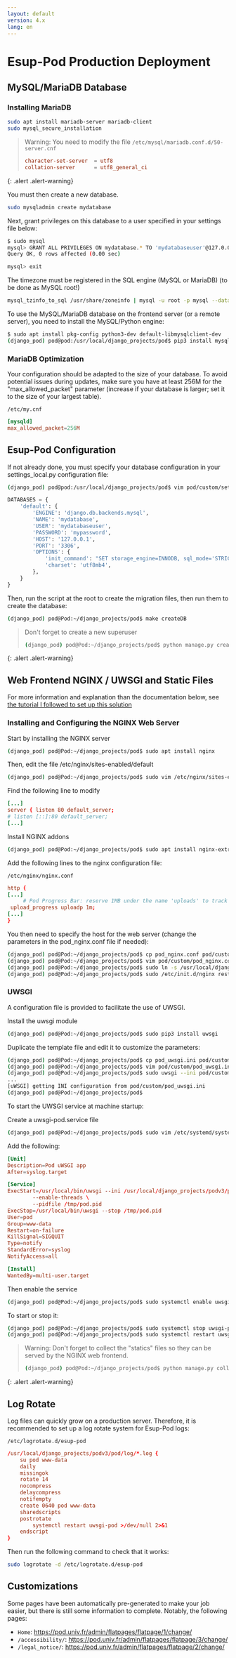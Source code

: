```yaml
---
layout: default
version: 4.x
lang: en
---
```


# Esup-Pod Production Deployment

## MySQL/MariaDB Database

### Installing MariaDB

```sh
sudo apt install mariadb-server mariadb-client
sudo mysql_secure_installation
```

> Warning: You need to modify the file `/etc/mysql/mariadb.conf.d/50-server.cnf`
>
> ```conf
> character-set-server  = utf8
> collation-server      = utf8_general_ci
> ```
>
{: .alert .alert-warning}

You must then create a new database.

```sh
sudo mysqladmin create mydatabase
```

Next, grant privileges on this database to a user specified in your settings file below:

```sh
$ sudo mysql
mysql> GRANT ALL PRIVILEGES ON mydatabase.* TO 'mydatabaseuser'@127.0.0.1 IDENTIFIED BY 'mypassword';
Query OK, 0 rows affected (0.00 sec)

mysql> exit
```

The timezone must be registered in the SQL engine (MySQL or MariaDB) (to be done as MySQL root!)

```sh
mysql_tzinfo_to_sql /usr/share/zoneinfo | mysql -u root -p mysql --database=mysql
```

To use the MySQL/MariaDB database on the frontend server (or a remote server), you need to install the MySQL/Python engine:

```sh
$ sudo apt install pkg-config python3-dev default-libmysqlclient-dev
(django_pod) pod@pod:/usr/local/django_projects/pod$ pip3 install mysqlclient
```

### MariaDB Optimization

Your configuration should be adapted to the size of your database. To avoid potential issues during updates, make sure you have at least 256M for the "max_allowed_packet" parameter (increase if your database is larger; set it to the size of your largest table).

`/etc/my.cnf`

```conf
[mysqld]
max_allowed_packet=256M
```

## Esup-Pod Configuration

If not already done, you must specify your database configuration in your settings_local.py configuration file:

```sh
(django_pod) pod@pod:/usr/local/django_projects/pod$ vim pod/custom/settings_local.py
```

```py
DATABASES = {
    'default': {
        'ENGINE': 'django.db.backends.mysql',
        'NAME': 'mydatabase',
        'USER': 'mydatabaseuser',
        'PASSWORD': 'mypassword',
        'HOST': '127.0.0.1',
        'PORT': '3306',
        'OPTIONS': {
            'init_command': "SET storage_engine=INNODB, sql_mode='STRICT_TRANS_TABLES', innodb_strict_mode=1",
            'charset': 'utf8mb4',
        },
    }
}
```

Then, run the script at the root to create the migration files, then run them to create the database:

```sh
(django_pod) pod@Pod:~/django_projects/pod$ make createDB
```

> Don't forget to create a new superuser
>
> ```sh
> (django_pod) pod@Pod:~/django_projects/pod$ python manage.py createsuperuser
> ```
>
{: .alert .alert-warning}

## Web Frontend NGINX / UWSGI and Static Files

For more information and explanation than the documentation below, see [the tutorial I followed to set up this solution](https://uwsgi-docs.readthedocs.io/en/latest/tutorials/Django_and_nginx.html#basic-uwsgi-installation-and-configuration)

### Installing and Configuring the NGINX Web Server

Start by installing the NGINX server

```sh
(django_pod) pod@Pod:~/django_projects/pod$ sudo apt install nginx
```

Then, edit the file /etc/nginx/sites-enabled/default

```sh
(django_pod) pod@Pod:~/django_projects/pod$ sudo vim /etc/nginx/sites-enabled/default
```

Find the following line to modify

```conf
[...]
server { listen 80 default_server;
# listen [::]:80 default_server;
[...]
```

Install NGINX addons

```sh
(django_pod) pod@Pod:~/django_projects/pod$ sudo apt install nginx-extras
```

Add the following lines to the nginx configuration file:

`/etc/nginx/nginx.conf`

```conf
http {
[...]
     # Pod Progress Bar: reserve 1MB under the name 'uploads' to track uploads
 upload_progress uploadp 1m;
[...]
}
```

You then need to specify the host for the web server (change the parameters in the pod_nginx.conf file if needed):

```sh
(django_pod) pod@Pod:~/django_projects/pod$ cp pod_nginx.conf pod/custom/.
(django_pod) pod@Pod:~/django_projects/pod$ vim pod/custom/pod_nginx.conf
(django_pod) pod@Pod:~/django_projects/pod$ sudo ln -s /usr/local/django_projects/podv3/pod/custom/pod_nginx.conf /etc/nginx/sites-enabled/pod_nginx.conf
(django_pod) pod@Pod:~/django_projects/pod$ sudo /etc/init.d/nginx restart
```

### UWSGI

A configuration file is provided to facilitate the use of UWSGI.

Install the uwsgi module

```sh
(django_pod) pod@Pod:~/django_projects/pod$ sudo pip3 install uwsgi
```

Duplicate the template file and edit it to customize the parameters:

```sh
(django_pod) pod@Pod:~/django_projects/pod$ cp pod_uwsgi.ini pod/custom/.
(django_pod) pod@Pod:~/django_projects/pod$ vim pod/custom/pod_uwsgi.ini
(django_pod) pod@Pod:~/django_projects/pod$ sudo uwsgi --ini pod/custom/pod_uwsgi.ini --enable-threads --daemonize /usr/local/django_projects/podv3/pod/log/uwsgi-pod.log --uid pod --gid www-data --pidfile /tmp/pod.pid
...
[uWSGI] getting INI configuration from pod/custom/pod_uwsgi.ini
(django_pod) pod@Pod:~/django_projects/pod$
```

To start the UWSGI service at machine startup:

Create a uwsgi-pod.service file

```sh
(django_pod) pod@Pod:~/django_projects/pod$ sudo vim /etc/systemd/system/uwsgi-pod.service
```

Add the following:

```conf
[Unit]
Description=Pod uWSGI app
After=syslog.target

[Service]
ExecStart=/usr/local/bin/uwsgi --ini /usr/local/django_projects/podv3/pod/custom/pod_uwsgi.ini \
        --enable-threads \
        --pidfile /tmp/pod.pid
ExecStop=/usr/local/bin/uwsgi --stop /tmp/pod.pid
User=pod
Group=www-data
Restart=on-failure
KillSignal=SIGQUIT
Type=notify
StandardError=syslog
NotifyAccess=all

[Install]
WantedBy=multi-user.target
```

Then enable the service

```sh
(django_pod) pod@Pod:~/django_projects/pod$ sudo systemctl enable uwsgi-pod
```

To start or stop it:

```sh
(django_pod) pod@Pod:~/django_projects/pod$ sudo systemctl stop uwsgi-pod
(django_pod) pod@Pod:~/django_projects/pod$ sudo systemctl restart uwsgi-pod
```

> Warning: Don't forget to collect the "statics" files so they can be served by the NGINX web frontend.
>
> ```sh
> (django_pod) pod@Pod:~/django_projects/pod$ python manage.py collectstatic
> ```
>
{: .alert .alert-warning}

## Log Rotate

Log files can quickly grow on a production server. Therefore, it is recommended to set up a log rotate system for Esup-Pod logs:

`/etc/logrotate.d/esup-pod`

```conf
/usr/local/django_projects/podv3/pod/log/*.log {
    su pod www-data
    daily
    missingok
    rotate 14
    nocompress
    delaycompress
    notifempty
    create 0640 pod www-data
    sharedscripts
    postrotate
        systemctl restart uwsgi-pod >/dev/null 2>&1
    endscript
}
```

Then run the following command to check that it works:

```sh
sudo logrotate -d /etc/logrotate.d/esup-pod
```

## Customizations

Some pages have been automatically pre-generated to make your job easier, but there is still some information to complete.
Notably, the following pages:

* `Home`: <https://pod.univ.fr/admin/flatpages/flatpage/1/change/>
* `/accessibility/`: <https://pod.univ.fr/admin/flatpages/flatpage/3/change/>
* `/legal_notice/`: <https://pod.univ.fr/admin/flatpages/flatpage/2/change/>
